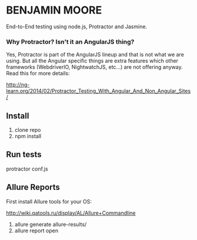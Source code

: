 # BENJAMIN MOORE

End-to-End testing using node.js, Protractor and Jasmine.

### Why Protractor? Isn't it an AngularJS thing?
Yes, Protractor is part of the AngularJS lineup and that is not what we are using. But all the Angular specific things are extra features which other frameworks (WebdriverIO, NightwatchJS, etc...) are not offering anyway. Read this for more details:

http://ng-learn.org/2014/02/Protractor_Testing_With_Angular_And_Non_Angular_Sites/

## Install
1. clone repo
2. npm install

## Run tests
protractor conf.js

## Allure Reports
First install Allure tools for your OS:

http://wiki.qatools.ru/display/AL/Allure+Commandline

1. allure generate allure-results/
2. allure report open
